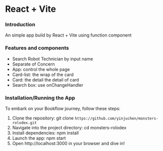 # React + Vite

### Introduction

An simple app build by React + Vite using function component 

### Features and components 

- Search Robot Technician by input name
- Separate of Concern 
- App: control the whole page
- Card-list: the wrap of the card 
- Card: the detail the detail of card
- Search box: use onChangeHandler 

### Installation/Running the App

To embark on your Bookflow journey, follow these steps:

1. Clone the repository: git clone `https://github.com/yinjuchen/monsters-rolodex.git`
2. Navigate into the project directory: cd monsters-rolodex
3. Install dependencies: npm install
4. Launch the app: npm start
5. Open http://localhost:3000 in your browser and dive in!

